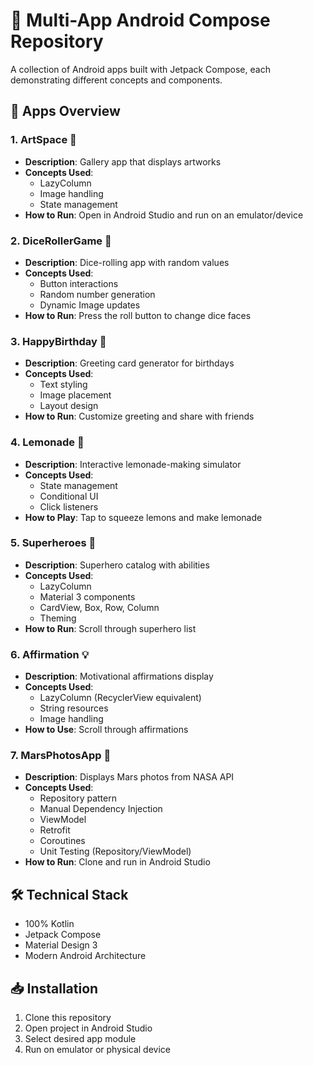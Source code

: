 # 🚀 Multi-App Android Compose Repository

A collection of Android apps built with Jetpack Compose, each demonstrating different concepts and components.

## 📱 Apps Overview

### 1. ArtSpace 🎨
- **Description**: Gallery app that displays artworks
- **Concepts Used**:
  - LazyColumn
  - Image handling
  - State management
- **How to Run**: Open in Android Studio and run on an emulator/device

### 2. DiceRollerGame 🎲
- **Description**: Dice-rolling app with random values
- **Concepts Used**:
  - Button interactions
  - Random number generation
  - Dynamic Image updates
- **How to Run**: Press the roll button to change dice faces

### 3. HappyBirthday 🎂
- **Description**: Greeting card generator for birthdays
- **Concepts Used**:
  - Text styling
  - Image placement
  - Layout design
- **How to Run**: Customize greeting and share with friends

### 4. Lemonade 🍋
- **Description**: Interactive lemonade-making simulator
- **Concepts Used**:
  - State management
  - Conditional UI
  - Click listeners
- **How to Play**: Tap to squeeze lemons and make lemonade

### 5. Superheroes 🦸
- **Description**: Superhero catalog with abilities
- **Concepts Used**:
  - LazyColumn
  - Material 3 components
  - CardView, Box, Row, Column
  - Theming
- **How to Run**: Scroll through superhero list

### 6. Affirmation 💡
- **Description**: Motivational affirmations display
- **Concepts Used**:
  - LazyColumn (RecyclerView equivalent)
  - String resources
  - Image handling
- **How to Use**: Scroll through affirmations

### 7. MarsPhotosApp 📡
- **Description**: Displays Mars photos from NASA API
- **Concepts Used**:
  - Repository pattern
  - Manual Dependency Injection
  - ViewModel
  - Retrofit
  - Coroutines
  - Unit Testing (Repository/ViewModel)
- **How to Run**: Clone and run in Android Studio

## 🛠️ Technical Stack
- 100% Kotlin
- Jetpack Compose
- Material Design 3
- Modern Android Architecture

## 📥 Installation
1. Clone this repository
2. Open project in Android Studio
3. Select desired app module
4. Run on emulator or physical device
